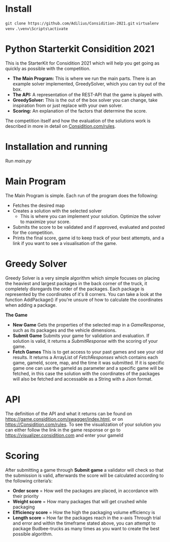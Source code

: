 # Install
`git clone https://github.com/Adilius/Considition-2021.git`
`virtualenv venv`
`.\venv\Scripts\activate`

# Python Starterkit Considition 2021
This is the StarterKit for Considition 2021 which will help you get going as quickly as possible with the competition.

- **The Main Program:** This is where we run the main parts. There is an example solver implemented, GreedySolver, which you can try out of the box.
- **The API:** A representation of the REST-API that the game is played with.
- **GreedySolver:** This is the out of the box solver you can change, take inspiration from or just replace with your own solver.
- **Scoring:** An explanation of the factors that determine the score.

The competition itself and how the evaluation of the solutions work is described in more in detail on [Considition.com/rules](considition.com/rules).

# Installation and running
Run *main.py*

# Main Program
The Main Program is simple. Each run of the program does the following:
- Fetches the desired map
- Creates a solution with the selected solver
  - This is where you can implement your solution. Optimize the solver to maximize your score.
- Submits the score to be validated and if approved, evaluated and posted for the competition.
- Prints the final score, game id to keep track of your best attempts, and a link if you want to see a visualisation of the game.

# Greedy Solver
Greedy Solver is a very simple algorithm which simple focuses on placing the heaviest and largest packages in the back corner of the truck, it completely disregards the order of the packages. Each package is represented by the coordinates of it's 8 corners. You can take a look at the function AddPackage() if you're unsure of how to calculate the coordinates when adding a package.

**The Game**
- **New Game** Gets the properties of the selected map in a *GameResponse*, such as its packages and the vehicle dimensions.
- **Submit Game** Submits your game for validation and evaluation. If solution is valid, it returns a *SubmitResponse* with the scoring of your game.
- **Fetch Games** This is to get access to your past games and see your old results. It returns a ArrayList of *FetchResponses* which contains each game,
  gameId, score, map, and the time it was submitted. If it is specific game one can use the gameId as parameter and a specific game will
  be fetched, in this case the solution with the coordinates of the packages will also be fetched and accessable as a String with a Json format.

# API
The definition of the API and what it returns can be found on https://game.considition.com/swagger/index.html, or on https://Considition.com/rules.
To see the visualization of your solution you can either follow the link in the game response or go to https://visualizer.considition.com and enter your gameId

# Scoring
After submitting a game through **Submit game** a validator will check so that the submission is valid, afterwards the score will be calculated according to the following criteria’s:

- **Order score** = How well the packages are placed, in accordance with their priority
- **Weight score** = How many packages that will get crushed while packaging
- **Efficiency score** = How the high the packaging volume efficiency is
- **Length score** = How far the packages reach in the x-axis
  Through trial and error and within the timeframe stated above, you can attempt to package Budbee-trucks as many times as you want to create the best possible algorithm.
  ````